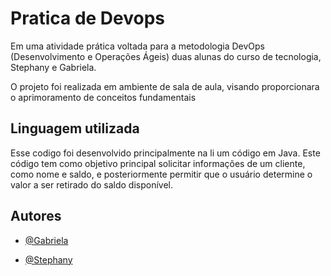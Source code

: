 # Pratica de Devops
 
 
Em uma atividade prática voltada para a metodologia DevOps (Desenvolvimento e Operações Ágeis) duas alunas do curso de tecnologia, Stephany e Gabriela.
 
 
O projeto foi realizada em ambiente de sala de aula, visando proporcionara o aprimoramento de conceitos fundamentais

## Linguagem utilizada
 
Esse codigo foi desenvolvido principalmente na li um código em Java. 
Este código tem como objetivo principal solicitar informações de um cliente, como nome e saldo, e posteriormente permitir que o usuário determine o valor a ser retirado do saldo disponível.
## Autores
 
- [@Gabriela](https://www.github.com/gabribeiro0109)
 
- [@Stephany](https://www.github.com/StephanyAndreina)
